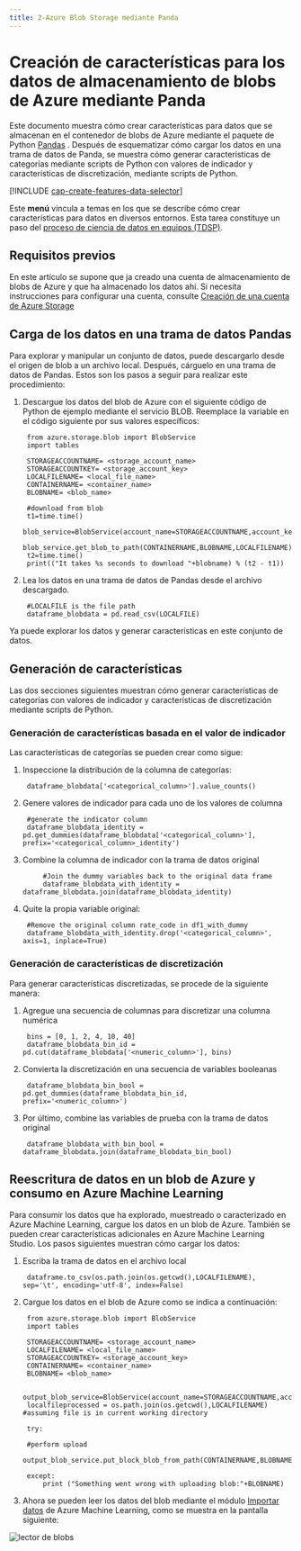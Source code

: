 ```yaml
---
title: 2-Azure Blob Storage mediante Panda
---
```

# <a name="create-features-for-azure-blob-storage-data-using-panda"></a>Creación de características para los datos de almacenamiento de blobs de Azure mediante Panda
Este documento muestra cómo crear características para datos que se almacenan en el contenedor de blobs de Azure mediante el paquete de Python [Pandas](http://pandas.pydata.org/) . Después de esquematizar cómo cargar los datos en una trama de datos de Panda, se muestra cómo generar características de categorías mediante scripts de Python con valores de indicador y características de discretización, mediante scripts de Python.

[!INCLUDE [cap-create-features-data-selector](../../../includes/cap-create-features-selector.md)]

Este **menú** vincula a temas en los que se describe cómo crear características para datos en diversos entornos. Esta tarea constituye un paso del [proceso de ciencia de datos en equipos (TDSP)](https://azure.microsoft.com/documentation/learning-paths/cortana-analytics-process/).

## <a name="prerequisites"></a>Requisitos previos
En este artículo se supone que ja creado una cuenta de almacenamiento de blobs de Azure y que ha almacenado los datos ahí. Si necesita instrucciones para configurar una cuenta, consulte [Creación de una cuenta de Azure Storage](../../storage/common/storage-create-storage-account.md#create-a-storage-account)

## <a name="load-the-data-into-a-pandas-data-frame"></a>Carga de los datos en una trama de datos Pandas
Para explorar y manipular un conjunto de datos, puede descargarlo desde el origen de blob a un archivo local. Después, cárguelo en una trama de datos de Pandas. Estos son los pasos a seguir para realizar este procedimiento:

1. Descargue los datos del blob de Azure con el siguiente código de Python de ejemplo mediante el servicio BLOB. Reemplace la variable en el código siguiente por sus valores específicos:
   
        from azure.storage.blob import BlobService
        import tables
   
        STORAGEACCOUNTNAME= <storage_account_name>
        STORAGEACCOUNTKEY= <storage_account_key>
        LOCALFILENAME= <local_file_name>        
        CONTAINERNAME= <container_name>
        BLOBNAME= <blob_name>
   
        #download from blob
        t1=time.time()
        blob_service=BlobService(account_name=STORAGEACCOUNTNAME,account_key=STORAGEACCOUNTKEY)
        blob_service.get_blob_to_path(CONTAINERNAME,BLOBNAME,LOCALFILENAME)
        t2=time.time()
        print(("It takes %s seconds to download "+blobname) % (t2 - t1))
2. Lea los datos en una trama de datos de Pandas desde el archivo descargado.
   
        #LOCALFILE is the file path
        dataframe_blobdata = pd.read_csv(LOCALFILE)

Ya puede explorar los datos y generar características en este conjunto de datos.

## <a name="blob-featuregen"></a>Generación de características
Las dos secciones siguientes muestran cómo generar características de categorías con valores de indicador y características de discretización mediante scripts de Python.

### <a name="blob-countfeature"></a>Generación de características basada en el valor de indicador
Las características de categorías se pueden crear como sigue:

1. Inspeccione la distribución de la columna de categorías:
   
        dataframe_blobdata['<categorical_column>'].value_counts()
2. Genere valores de indicador para cada uno de los valores de columna
   
        #generate the indicator column
        dataframe_blobdata_identity = pd.get_dummies(dataframe_blobdata['<categorical_column>'], prefix='<categorical_column>_identity')
3. Combine la columna de indicador con la trama de datos original
   
            #Join the dummy variables back to the original data frame
            dataframe_blobdata_with_identity = dataframe_blobdata.join(dataframe_blobdata_identity)
4. Quite la propia variable original:
   
        #Remove the original column rate_code in df1_with_dummy
        dataframe_blobdata_with_identity.drop('<categorical_column>', axis=1, inplace=True)

### <a name="blob-binningfeature"></a>Generación de características de discretización
Para generar características discretizadas, se procede de la siguiente manera:

1. Agregue una secuencia de columnas para discretizar una columna numérica
   
        bins = [0, 1, 2, 4, 10, 40]
        dataframe_blobdata_bin_id = pd.cut(dataframe_blobdata['<numeric_column>'], bins)
2. Convierta la discretización en una secuencia de variables booleanas
   
        dataframe_blobdata_bin_bool = pd.get_dummies(dataframe_blobdata_bin_id, prefix='<numeric_column>')
3. Por último, combine las variables de prueba con la trama de datos original
   
        dataframe_blobdata_with_bin_bool = dataframe_blobdata.join(dataframe_blobdata_bin_bool)

## <a name="sql-featuregen"></a>Reescritura de datos en un blob de Azure y consumo en Azure Machine Learning
Para consumir los datos que ha explorado, muestreado o caracterizado en Azure Machine Learning, cargue los datos en un blob de Azure. También se pueden crear características adicionales en Azure Machine Learning Studio. Los pasos siguientes muestran cómo cargar los datos:

1. Escriba la trama de datos en el archivo local
   
        dataframe.to_csv(os.path.join(os.getcwd(),LOCALFILENAME), sep='\t', encoding='utf-8', index=False)
2. Cargue los datos en el blob de Azure como se indica a continuación:
   
        from azure.storage.blob import BlobService
        import tables
   
        STORAGEACCOUNTNAME= <storage_account_name>
        LOCALFILENAME= <local_file_name>
        STORAGEACCOUNTKEY= <storage_account_key>
        CONTAINERNAME= <container_name>
        BLOBNAME= <blob_name>
   
        output_blob_service=BlobService(account_name=STORAGEACCOUNTNAME,account_key=STORAGEACCOUNTKEY)    
        localfileprocessed = os.path.join(os.getcwd(),LOCALFILENAME) #assuming file is in current working directory
   
        try:
   
        #perform upload
        output_blob_service.put_block_blob_from_path(CONTAINERNAME,BLOBNAME,localfileprocessed)
   
        except:            
            print ("Something went wrong with uploading blob:"+BLOBNAME)
3. Ahora se pueden leer los datos del blob mediante el módulo [Importar datos](https://msdn.microsoft.com/library/azure/4e1b0fe6-aded-4b3f-a36f-39b8862b9004/) de Azure Machine Learning, como se muestra en la pantalla siguiente:

![lector de blobs](./media/data-blob/reader_blob.png)

